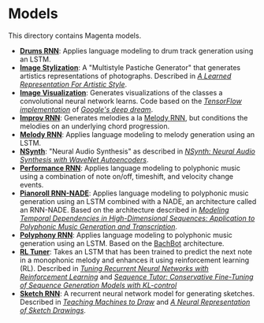 # Models

This directory contains Magenta models.

* [**Drums RNN**](/magenta/models/drums_rnn): Applies language modeling to drum track generation using an LSTM.
* [**Image Stylization**](/magenta/models/image_stylization): A "Multistyle Pastiche Generator" that generates artistics representations of photographs. Described in [*A Learned Representation For Artistic Style*](https://arxiv.org/abs/1610.07629).
* [**Image Visualization**](/magenta/models/image_visualization): Generates visualizations of the classes a convolutional neural network learns. Code based on the [*TensorFlow implementation*](https://arxiv.org/abs/1610.07629) of [*Google's deep dream*](https://github.com/tensorflow/tensorflow/blob/master/tensorflow/examples/tutorials/deepdream/deepdream.ipynb).
* [**Improv RNN**](/magenta/models/improv_rnn): Generates melodies a la [Melody RNN](/magenta/models/melody_rnn), but conditions the melodies on an underlying chord progression.
* [**Melody RNN**](/magenta/models/melody_rnn): Applies language modeling to melody generation using an LSTM.
* [**NSynth**](/magenta/models/nsynth): "Neural Audio Synthesis" as described in [*NSynth: Neural Audio Synthesis with WaveNet Autoencoders*](https://arxiv.org/abs/1704.01279).
* [**Performance RNN**](/magenta/models/performance_rnn): Applies language modeling to polyphonic music using a combination of note on/off, timeshift, and velocity change events.
* [**Pianoroll RNN-NADE**](/magenta/models/pianoroll_rnn_nade): Applies language modeling to polyphonic music generation using an LSTM combined with a NADE, an architecture called an RNN-NADE. Based on the architecture described in [*Modeling Temporal Dependencies in High-Dimensional Sequences:
Application to Polyphonic Music Generation and Transcription*](http://www-etud.iro.umontreal.ca/~boulanni/ICML2012.pdf).
* [**Polyphony RNN**](/magenta/models/polyphony_rnn): Applies language modeling to polyphonic music generation using an LSTM. Based on the [BachBot](http://bachbot.com/) architecture.
* [**RL Tuner**](/magenta/models/rl_tuner): Takes an LSTM that has been trained to predict the next note in a monophonic melody and enhances it using reinforcement learning (RL). Described in [*Tuning Recurrent Neural Networks with Reinforcement Learning*](https://magenta.tensorflow.org/2016/11/09/tuning-recurrent-networks-with-reinforcement-learning/) and [*Sequence Tutor: Conservative Fine-Tuning of Sequence Generation Models with KL-control*](https://arxiv.org/abs/1611.02796)
* [**Sketch RNN**](/magenta/models/sketch_rnn): A recurrent neural network model for generating sketches. Described in [*Teaching Machines to Draw*](https://research.googleblog.com/2017/04/teaching-machines-to-draw.html) and [*A Neural Representation of Sketch Drawings*](https://arxiv.org/abs/1704.03477).
